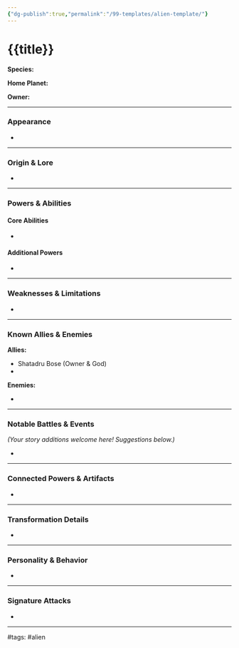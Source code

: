 ```yaml
---
{"dg-publish":true,"permalink":"/99-templates/alien-template/"}
---
```


# {{title}}

**Species:**  

**Home Planet:**  

**Owner:**

---

### Appearance

- 
---

### Origin & Lore

- 

---

### Powers & Abilities

#### Core Abilities

- 

#### Additional Powers

- 

---

### Weaknesses & Limitations

- 

---

### Known Allies & Enemies

**Allies:**

- Shatadru Bose (Owner & God)
- 

**Enemies:**

- 

---

### Notable Battles & Events

_(Your story additions welcome here! Suggestions below.)_

- 

---

### Connected Powers & Artifacts

- 

---

### Transformation Details

- 

---

### Personality & Behavior

- 

---

### Signature Attacks

- 

---

#tags: #alien 